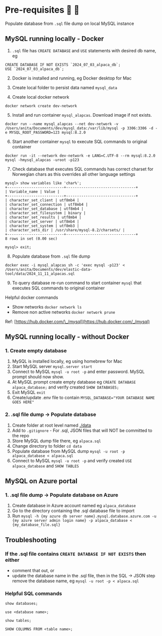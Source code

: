 # Pre-requisites 🦙 💾

Populate database from `.sql` file dump on local MySQL instance

## MySQL running locally - Docker

1. `.sql` file has `CREATE DATABASE` and `USE` statements with desired db name, eg

```
CREATE DATABASE IF NOT EXISTS `2024_07_03_alpaca_db`;
USE `2024_07_03_alpaca_db`;
```

2. Docker is installed and running, eg Docker desktop for Mac
3. Create local folder to persist data named `mysql_data`

4. Create local docker network

`docker network create dev-network`

5. Install and run container `mysql_alapcas`. Download image if not exists.

```
docker run --name mysql_alapcas --net dev-network -v /Users/anita/Documents/dev/mysql_data:/var/lib/mysql -p 3306:3306 -d -e MYSQL_ROOT_PASSWORD=123 mysql:8.2.0
```

6. Start another container `mysql` to execute SQL commands to original container

```
docker run -it --network dev-network -e LANG=C.UTF-8 --rm mysql:8.2.0 mysql -hmysql_alapcas -uroot -p123
```

7. Check database that executes SQL commands has correct charset for Norwegian chars as this overrides all other language settings

```
mysql> show variables like 'char%';
+--------------------------+--------------------------------+
| Variable_name | Value |
+--------------------------+--------------------------------+
| character_set_client | utf8mb4 |
| character_set_connection | utf8mb4 |
| character_set_database | utf8mb4 |
| character_set_filesystem | binary |
| character_set_results | utf8mb4 |
| character_set_server | utf8mb4 |
| character_set_system | utf8mb3 |
| character_sets_dir | /usr/share/mysql-8.2/charsets/ |
+--------------------------+--------------------------------+
8 rows in set (0.00 sec)

mysql> exit;
```

8. Populate database from `.sql` file dump

```
docker exec -i mysql_alapcas sh -c 'exec mysql -p123' < /Users/anita/Documents/dev/elastic-data-tool/data/2024_11_11_alpacas.sql
```

9. To query database re-run command to start container `mysql` that executes SQL commands to original container

Helpful docker commands

- Show networks `docker network ls`
- Remove non active networks `docker network prune`

Ref: [https://hub.docker.com/\_/mysql](https://hub.docker.com/_/mysql)

## MySQL running locally - without Docker

### 1. Create empty database

1. MySQL is installed locally, eg using homebrew for Mac
2. Start MySQL server `mysql.server start`
3. Connect to MySQL `mysql -u root -p` and enter password. MySQL prompt should now show.
4. At MySQL prompt create empty database eg `CREATE DATABASE alpaca_database;` and verify created `SHOW DATABASES;`
5. Exit MySQL `exit`
6. Create/update .env file to contain `MYSQL_DATABASE="YOUR DATABASE NAME GOES HERE"`

### 2. .sql file dump -> Populate database

1. Create folder at root level named [./data](./data)
2. Add to `.gitignore` - For .sql, JSON files that will NOT be committed to the repo
3. Store MySQL dump file there, eg `alpaca.sql`
4. Change directory to folder `cd data`
5. Populate database from MySQL dump `mysql -u root -p alpaca_database < alpaca.sql`
6. Connect to MySQL `mysql -u root -p` and verify created `USE alpaca_database` and `SHOW TABLES`

## MySQL on Azure portal

### 1. .sql file dump -> Populate database on Azure

1. Create database in Azure account named eg `alpaca_database`
2. Go to the directory containing the .sql database file to import
3. Run `mysql -h {my azure db server name}.mysql.database.azure.com -u {my azure server admin login name} -p alpaca_database < {my_database_file.sql}`

## Troubleshooting

### If the .sql file contains `CREATE DATABASE IF NOT EXISTS` then either

- comment that out, or
- update the database name in the .sql file, then in the SQL -> JSON step remove the database name, eg `mysql -u root -p < alpaca.sql`

### Helpful SQL commands

```
show databases;

use <database name>;

show tables;

SHOW COLUMNS FROM <table name>;
```

```

```
